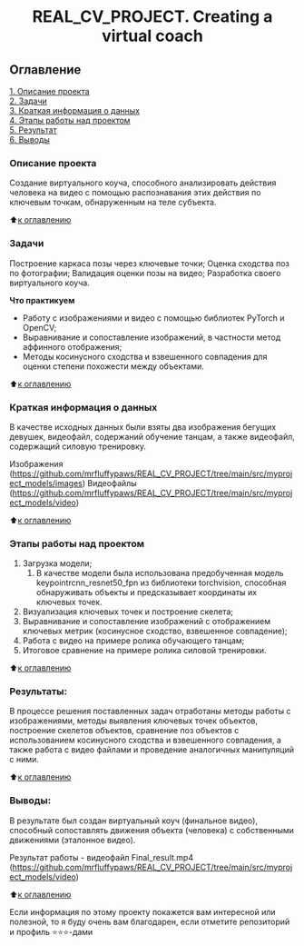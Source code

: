 # <center> REAL_CV_PROJECT. Creating a virtual coach

## Оглавление  
[1. Описание проекта](https://github.com/mrfluffypaws/REAL_CV_PROJECT/blob/main/README.md#Описание-проекта)  
[2. Задачи](https://github.com/mrfluffypaws/REAL_CV_PROJECT/blob/main/README.md#Задачи)  
[3. Краткая информация о данных](https://github.com/mrfluffypaws/REAL_CV_PROJECT/blob/main/README.md#Краткая-информация-о-данных)  
[4. Этапы работы над проектом](https://github.com/mrfluffypaws/REAL_CV_PROJECT/blob/main/README.md#Этапы-работы-над-проектом)  
[5. Результат](https://github.com/mrfluffypaws/REAL_CV_PROJECT/blob/main/README.md#Результаты)    
[6. Выводы](https://github.com/mrfluffypaws/REAL_CV_PROJECT/blob/main/README.md#Выводы) 

### Описание проекта    
Создание виртуального коуча, способного анализировать действия человека на видео с помощью распознавания этих действия по ключевым точкам, обнаруженным на теле субъекта. 

:arrow_up:[к оглавлению](https://github.com/mrfluffypaws/REAL_CV_PROJECT/blob/main/README.md#Оглавление)


### Задачи    
Построение каркаса позы через ключевые точки;
Оценка сходства поз по фотографии;
Валидация оценки позы на видео;
Разработка своего виртуального коуча.


**Что практикуем**  
* Работу с изображениями и видео с помощью библиотек PyTorch и OpenCV;     
* Выравнивание и сопоставление изображений, в частности метод аффинного отображения;
* Методы косинусного сходства и взвешенного совпадения для оценки степени похожести между объектами.

:arrow_up:[к оглавлению](https://github.com/mrfluffypaws/REAL_CV_PROJECT/blob/main/README.md#Оглавление)


### Краткая информация о данных
В качестве исходных данных были взяты два изображения бегущих девушек, видеофайл, содержаний обучение танцам, а также видеофайл, содержащий силовую тренировку.   

Изображения (https://github.com/mrfluffypaws/REAL_CV_PROJECT/tree/main/src/myproject_models/images)
Видеофайлы (https://github.com/mrfluffypaws/REAL_CV_PROJECT/tree/main/src/myproject_models/video) 

  
:arrow_up:[к оглавлению](https://github.com/mrfluffypaws/REAL_CV_PROJECT/blob/main/README.md#Оглавление)


### Этапы работы над проектом  
1. Загрузка модели;
    1. В качестве модели была использована предобученная модель keypointrcnn_resnet50_fpn из библиотеки torchvision, способная обнаруживать объекты и предсказывает координаты их ключевых точек.
2. Визуализация ключевых точек и построение скелета;
3. Выравнивание и сопоставление изображений с отображением ключевых метрик (косинусное сходство, взвешенное совпадение);
4. Работа с видео на примере ролика обучающего танцам;
5. Итоговое сравнение на примере ролика силовой тренировки.


:arrow_up:[к оглавлению](https://github.com/mrfluffypaws/REAL_CV_PROJECT/blob/main/README.md#Оглавление)


### Результаты:  
В процессе решения поставленных задач отработаны методы работы с изображениями, методы выявления ключевых точек объектов, построение скелетов объектов, сравнение поз объектов с использованием косинусного сходства и взвешенного совпадения, а также работа с видео файлами и проведение аналогичных манипуляций с ними.

:arrow_up:[к оглавлению](https://github.com/mrfluffypaws/REAL_CV_PROJECT/blob/main/README.md#Оглавление)


### Выводы:  
В результате был создан виртуальный коуч (финальное видео), способный сопоставлять движения объекта (человека) с собственными движениями (эталонное видео).      

Результат работы - видеофайл Final_result.mp4 (https://github.com/mrfluffypaws/REAL_CV_PROJECT/tree/main/src/myproject_models/video)

:arrow_up:[к оглавлению](https://github.com/mrfluffypaws/REAL_CV_PROJECT/blob/main/README.md#Оглавление)


Если информация по этому проекту покажется вам интересной или полезной, то я буду очень вам благодарен, если отметите репозиторий и профиль ⭐️⭐️⭐️-дами


